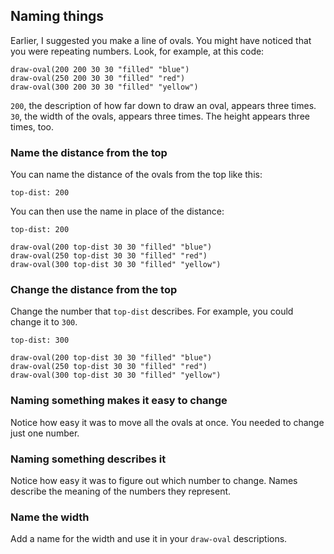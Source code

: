 ## Naming things

Earlier, I suggested you make a line of ovals. You might have noticed that you were repeating numbers. Look, for example, at this code:

```
draw-oval(200 200 30 30 "filled" "blue")
draw-oval(250 200 30 30 "filled" "red")
draw-oval(300 200 30 30 "filled" "yellow")
```

`200`, the description of how far down to draw an oval, appears three times.  `30`, the width of the ovals, appears three times. The height appears three times, too.

### Name the distance from the top

You can name the distance of the ovals from the top like this:

```
top-dist: 200
```

You can then use the name in place of the distance:

```
top-dist: 200

draw-oval(200 top-dist 30 30 "filled" "blue")
draw-oval(250 top-dist 30 30 "filled" "red")
draw-oval(300 top-dist 30 30 "filled" "yellow")
```

### Change the distance from the top

Change the number that `top-dist` describes. For example, you could change it to `300`.

```
top-dist: 300

draw-oval(200 top-dist 30 30 "filled" "blue")
draw-oval(250 top-dist 30 30 "filled" "red")
draw-oval(300 top-dist 30 30 "filled" "yellow")
```

### Naming something makes it easy to change

Notice how easy it was to move all the ovals at once.  You needed to change just one number.

### Naming something describes it

Notice how easy it was to figure out which number to change. Names describe the meaning of the numbers they represent.

### Name the width

Add a name for the width and use it in your `draw-oval` descriptions.
